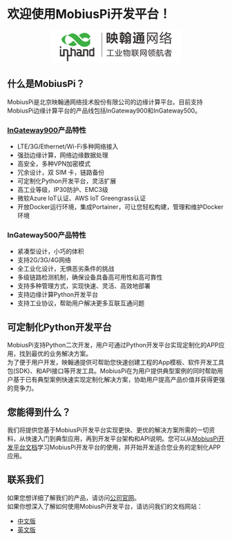 # **欢迎使用MobiusPi开发平台！**
<div align=center>

![](images/2020-01-06-16-46-51.png)
</div>

## **什么是MobiusPi？**
MobiusPi是北京映翰通网络技术股份有限公司的边缘计算平台。目前支持MobiusPi边缘计算平台的产品线包括InGateway900和InGateway500。  <br/>
### [InGateway900](https://www.inhand.com.cn/products/edge-computing-gateway.html)产品特性
- LTE/3G/Ethernet/Wi-Fi多种网络接入
- 强劲边缘计算，网络边缘数据处理
- 高安全，多种VPN加密模式
- 冗余设计，双 SIM 卡，链路备份
- 可定制化Python开发平台，灵活扩展
- 高工业等级，IP30防护、EMC3级
- 微软Azure IoT认证、AWS IoT Greengrass认证
- 开放Docker运行环境，集成Portainer，可让您轻松构建，管理和维护Docker环境
### InGateway500产品特性
- 紧凑型设计，小巧的体积
- 支持2G/3G/4G网络
- 全工业化设计，无惧恶劣条件的挑战
- 多级链路检测机制，确保设备具备高可用性和高可靠性
- 支持多种管理方式，实现快速、灵活、高效地部署
- 支持边缘计算Python开发平台
- 支持工业协议，帮助用户解决更多互联互通问题
## **可定制化Python开发平台**
MobiusPi支持Python二次开发，用户可通过Python开发平台实现定制化的APP应用，找到最优的业务解决方案。  <br/>
为了便于用户开发，映翰通提供可帮助您快速创建工程的App模板、软件开发工具包(SDK)、和API接口等开发工具。MobiusPi在为用户提供典型案例的同时帮助用户基于已有典型案例快速实现定制化解决方案，协助用户提高产品价值并获得更强的竞争力。

## **您能得到什么？**
我们将提供您基于MobiusPi开发平台实现更快、更优的解决方案所需的一切资料，从快速入门到典型应用，再到开发平台架构和API说明。您可以从[MobiusPi开发平台文档](https://ingateway-development-docs.readthedocs.io/zh_CN/latest)学习MobiusPi开发平台的使用，并开始开发适合您业务的定制化APP应用。

## **联系我们**
如果您想详细了解我们的产品，请访问[公司官网](https://www.inhand.com.cn/)。  <br/>
如果你想深入了解如何使用MobiusPi开发平台，请访问我们的文档网站：
- [中文版](https://ingateway-development-docs.readthedocs.io/zh_CN/latest)
- [英文版](https://ingateway-development-docs-en.readthedocs.io/en/latest/)

